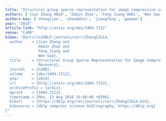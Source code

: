 ```yaml
---
title: "Structural group sparse representation for image compressive sensing recovery"
authors: ['Jian Zhang 0018', 'Debin Zhao', 'Feng Jiang 0001', 'Wen Gao 0001']
authors-key: ['zhangjian', 'zhaodebin', 'jiangfeng', 'gaowen']
year: "2014"
article-link: "http://arxiv.org/abs/1404.7212"
venue: "CoRR"
bibex: "@article{DBLP:journals/corr/ZhangZJG14,
  author    = {Jian Zhang and
               Debin Zhao and
               Feng Jiang and
               Wen Gao},
  title     = {Structural Group Sparse Representation for Image Compressive Sensing
               Recovery},
  journal   = {CoRR},
  volume    = {abs/1404.7212},
  year      = {2014},
  url       = {http://arxiv.org/abs/1404.7212},
  archivePrefix = {arXiv},
  eprint    = {1404.7212},
  timestamp = {Mon, 13 Aug 2018 16:48:06 +0200},
  biburl    = {https://dblp.org/rec/journals/corr/ZhangZJG14.bib},
  bibsource = {dblp computer science bibliography, https://dblp.org}
}"
---
```

